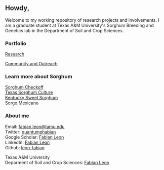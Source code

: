 

## Howdy, 

Welcome to my working repository of research projects and involvements. I am a graduate student at Texas A&M University's Sorghum Breeding and Genetics lab in the Department of Soil and Crop Sciences.   



### Portfolio
[Research](Research.md)  


[Community and Outreach](Outreach.md) 


### Learn more about Sorghum 

[Sorghum Checkoff](https://www.sorghumcheckoff.com/sorghum-101/)  
[Texas Sorghum Culture](https://www.tshaonline.org/handbook/entries/sorghum-culture)  
[Kentucky Sweet Sorghum](https://www.uky.edu/ccd/production/crop-resources/GFFOF/sorghum)  
[Sorgo Mexicano](https://www.gob.mx/cms/uploads/attachment/file/256433/B_sico-Sorgo_Grano.pdf)  


### About me

Email:  fabian.leon@tamu.edu  
Twitter: [quantumphabian](https://twitter.com/QuantumPhabian)  
Google Scholar: [Fabian Leon](https://scholar.google.com/citations?user=RCa1vLoAAAAJ&hl=en)  
LinkedIn: [Fabian Leon](https://www.linkedin.com/in/fabi%C3%A1n-le%C3%B3n-019a44111/)   
Github: [leon-fabian](https://github.com/leon-fabian)  

Texas A&M University  
Deparment of Soil and Crop Sciences: [Fabian Leon](https://soilcrop.tamu.edu/people/leon-fabian/)

